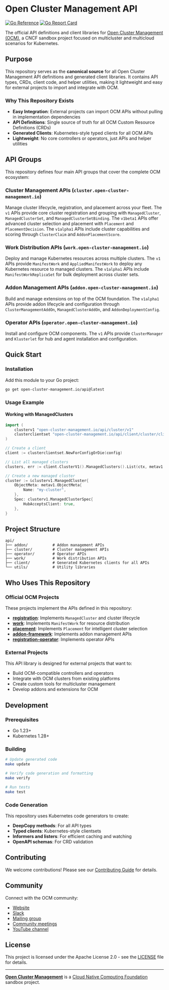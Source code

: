 <!-- Copyright Contributors to the Open Cluster Management project -->
# Open Cluster Management API

[![Go Reference](https://pkg.go.dev/badge/open-cluster-management.io/api.svg)](https://pkg.go.dev/open-cluster-management.io/api)
[![Go Report Card](https://goreportcard.com/badge/open-cluster-management.io/api)](https://goreportcard.com/report/open-cluster-management.io/api)

The official API definitions and client libraries for [Open Cluster Management (OCM)](https://open-cluster-management.io/), a CNCF sandbox project focused on multicluster and multicloud scenarios for Kubernetes.

## Purpose

This repository serves as the **canonical source** for all Open Cluster Management API definitions and generated client libraries. It contains API types, CRDs, client code, and helper utilities, making it lightweight and easy for external projects to import and integrate with OCM.

### Why This Repository Exists

- **Easy Integration**: External projects can import OCM APIs without pulling in implementation dependencies
- **API Definitions**: Single source of truth for all OCM Custom Resource Definitions (CRDs)  
- **Generated Clients**: Kubernetes-style typed clients for all OCM APIs
- **Lightweight**: No core controllers or operators, just APIs and helper utilities

## API Groups

This repository defines four main API groups that cover the complete OCM ecosystem:

### Cluster Management APIs (`cluster.open-cluster-management.io`)

Manage cluster lifecycle, registration, and placement across your fleet. The `v1` APIs provide core cluster registration and grouping with `ManagedCluster`, `ManagedClusterSet`, and `ManagedClusterSetBinding`. The `v1beta1` APIs offer advanced cluster selection and placement with `Placement` and `PlacementDecision`. The `v1alpha1` APIs include cluster capabilities and scoring through `ClusterClaim` and `AddonPlacementScore`.

### Work Distribution APIs (`work.open-cluster-management.io`)

Deploy and manage Kubernetes resources across multiple clusters. The `v1` APIs provide `ManifestWork` and `AppliedManifestWork` to deploy any Kubernetes resource to managed clusters. The `v1alpha1` APIs include `ManifestWorkReplicaSet` for bulk deployment across cluster sets.

### Addon Management APIs (`addon.open-cluster-management.io`)

Build and manage extensions on top of the OCM foundation. The `v1alpha1` APIs provide addon lifecycle and configuration through `ClusterManagementAddOn`, `ManagedClusterAddOn`, and `AddonDeploymentConfig`.

### Operator APIs (`operator.open-cluster-management.io`)

Install and configure OCM components. The `v1` APIs provide `ClusterManager` and `Klusterlet` for hub and agent installation and configuration.

## Quick Start

### Installation

Add this module to your Go project:

```bash
go get open-cluster-management.io/api@latest
```

### Usage Example

#### Working with ManagedClusters

```go
import (
    clusterv1 "open-cluster-management.io/api/cluster/v1"
    clusterclientset "open-cluster-management.io/api/client/cluster/clientset/versioned"
)

// Create a client
client := clusterclientset.NewForConfigOrDie(config)

// List all managed clusters
clusters, err := client.ClusterV1().ManagedClusters().List(ctx, metav1.ListOptions{})

// Create a new managed cluster
cluster := &clusterv1.ManagedCluster{
    ObjectMeta: metav1.ObjectMeta{
        Name: "my-cluster",
    },
    Spec: clusterv1.ManagedClusterSpec{
        HubAcceptsClient: true,
    },
}
```

## Project Structure

```
api/
├── addon/           # Addon management APIs
├── cluster/         # Cluster management APIs  
├── operator/        # Operator APIs
├── work/            # Work distribution APIs
├── client/          # Generated Kubernetes clients for all APIs
└── utils/           # Utility libraries
```

## Who Uses This Repository

### Official OCM Projects

These projects implement the APIs defined in this repository:

- **[registration](https://github.com/open-cluster-management-io/registration)**: Implements `ManagedCluster` and cluster lifecycle
- **[work](https://github.com/open-cluster-management-io/work)**: Implements `ManifestWork` for resource distribution  
- **[placement](https://github.com/open-cluster-management-io/placement)**: Implements `Placement` for intelligent cluster selection
- **[addon-framework](https://github.com/open-cluster-management-io/addon-framework)**: Implements addon management APIs
- **[registration-operator](https://github.com/open-cluster-management-io/registration-operator)**: Implements operator APIs

### External Projects

This API library is designed for external projects that want to:

- Build OCM-compatible controllers and operators
- Integrate with OCM clusters from existing platforms  
- Create custom tools for multicluster management
- Develop addons and extensions for OCM

## Development

### Prerequisites

- Go 1.23+
- Kubernetes 1.28+

### Building

```bash
# Update generated code
make update

# Verify code generation and formatting  
make verify

# Run tests
make test
```

### Code Generation

This repository uses Kubernetes code generators to create:

- **DeepCopy methods**: For all API types
- **Typed clients**: Kubernetes-style clientsets  
- **Informers and listers**: For efficient caching and watching
- **OpenAPI schemas**: For CRD validation

## Contributing

We welcome contributions! Please see our [Contributing Guide](CONTRIBUTING.md) for details.

## Community

Connect with the OCM community:

- [Website](https://open-cluster-management.io)
- [Slack](https://kubernetes.slack.com/channels/open-cluster-mgmt)
- [Mailing group](https://groups.google.com/g/open-cluster-management)
- [Community meetings](https://calendar.google.com/calendar/u/0/embed?src=openclustermanagement@gmail.com)
- [YouTube channel](https://www.youtube.com/c/OpenClusterManagement)

## License

This project is licensed under the Apache License 2.0 - see the [LICENSE](LICENSE) file for details.

---

**[Open Cluster Management](https://open-cluster-management.io/)** is a [Cloud Native Computing Foundation](https://cncf.io/) sandbox project.
